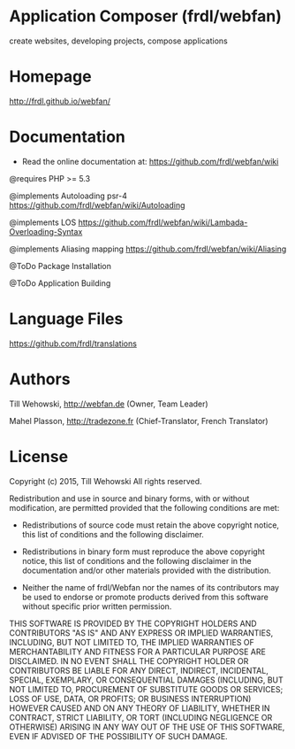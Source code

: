 Application Composer (frdl/webfan)
=

create websites, developing projects, compose applications


Homepage
=
http://frdl.github.io/webfan/


Documentation
=

* Read the online documentation at: https://github.com/frdl/webfan/wiki


@requires          PHP >= 5.3

@implements        Autoloading psr-4       https://github.com/frdl/webfan/wiki/Autoloading

@implements        LOS                     https://github.com/frdl/webfan/wiki/Lambada-Overloading-Syntax

@implements        Aliasing mapping        https://github.com/frdl/webfan/wiki/Aliasing

@ToDo              Package Installation

@ToDo              Application Building



Language Files
=
https://github.com/frdl/translations


Authors
=

Till Wehowski, http://webfan.de (Owner, Team Leader)
 
Mahel Plasson, http://tradezone.fr (Chief-Translator, French Translator)


License
=
Copyright (c) 2015, Till Wehowski
All rights reserved.

Redistribution and use in source and binary forms, with or without
modification, are permitted provided that the following conditions are met:

* Redistributions of source code must retain the above copyright notice, this
  list of conditions and the following disclaimer.

* Redistributions in binary form must reproduce the above copyright notice,
  this list of conditions and the following disclaimer in the documentation
  and/or other materials provided with the distribution.

* Neither the name of frdl/Webfan nor the names of its
  contributors may be used to endorse or promote products derived from
  this software without specific prior written permission.

THIS SOFTWARE IS PROVIDED BY THE COPYRIGHT HOLDERS AND CONTRIBUTORS "AS IS"
AND ANY EXPRESS OR IMPLIED WARRANTIES, INCLUDING, BUT NOT LIMITED TO, THE
IMPLIED WARRANTIES OF MERCHANTABILITY AND FITNESS FOR A PARTICULAR PURPOSE ARE
DISCLAIMED. IN NO EVENT SHALL THE COPYRIGHT HOLDER OR CONTRIBUTORS BE LIABLE
FOR ANY DIRECT, INDIRECT, INCIDENTAL, SPECIAL, EXEMPLARY, OR CONSEQUENTIAL
DAMAGES (INCLUDING, BUT NOT LIMITED TO, PROCUREMENT OF SUBSTITUTE GOODS OR
SERVICES; LOSS OF USE, DATA, OR PROFITS; OR BUSINESS INTERRUPTION) HOWEVER
CAUSED AND ON ANY THEORY OF LIABILITY, WHETHER IN CONTRACT, STRICT LIABILITY,
OR TORT (INCLUDING NEGLIGENCE OR OTHERWISE) ARISING IN ANY WAY OUT OF THE USE
OF THIS SOFTWARE, EVEN IF ADVISED OF THE POSSIBILITY OF SUCH DAMAGE.


